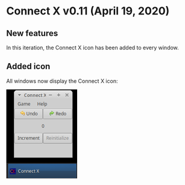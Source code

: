 # Connect X v0.11 (April 19, 2020)

## New features

In this iteration, the Connect X icon has been added to every window. 


## Added icon 

All windows now display the Connect X icon:

![Connect X icon](./icon.png)
